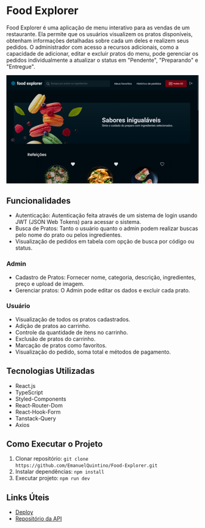 # Food Explorer

Food Explorer é uma aplicação de menu interativo para as vendas de um restaurante. Ela permite que os usuários visualizem os pratos disponíveis, obtenham informações detalhadas sobre cada um deles e realizem seus pedidos. O administrador com acesso a recursos adicionais, como a capacidade de adicionar, editar e excluir pratos do menu, pode gerenciar os pedidos individualmente a atualizar o status em "Pendente", "Preparando" e "Entregue".

![Food Explorer](./public/images-layout/home.png)

## Funcionalidades
- Autenticação: Autenticação feita através de um sistema de login usando JWT (JSON Web Tokens) para acessar o sistema.
- Busca de Pratos: Tanto o usuário quanto o admin podem realizar buscas pelo nome do prato ou pelos ingredientes.
- Visualização de pedidos em tabela com opção de busca por código ou status.

### Admin

- Cadastro de Pratos: Fornecer nome, categoria, descrição, ingredientes, preço e upload de imagem.
- Gerenciar pratos: O Admin pode editar os dados e excluir cada prato.

### Usuário

- Visualização de todos os pratos cadastrados.
- Adição de pratos ao carrinho.
- Controle da quantidade de itens no carrinho.
- Exclusão de pratos do carrinho.
- Marcação de pratos como favoritos.
- Visualização do pedido, soma total e métodos de pagamento.

## Tecnologias Utilizadas

- React.js
- TypeScript
- Styled-Components
- React-Router-Dom
- React-Hook-Form
- Tanstack-Query 
- Axios

## Como Executar o Projeto

1. Clonar repositório: `git clone https://github.com/EmanuelQuintino/Food-Explorer.git`
2. Instalar dependências: `npm install`
3. Executar projeto: `npm run dev`

## Links Úteis

- [Deploy](https://project-food-explorer.netlify.app/)
- [Repositório da API](https://github.com/EmanuelQuintino/Food-Explorer-API)
